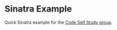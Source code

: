 Sinatra Example
===============

Quick Sinatra example for the [Code Self Study group](http://codeselfstudy.com/).
